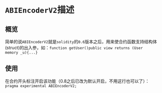 # `ABIEncoderV2`描述

## 概览
简单的说`ABIEncoderV2`就是`solidity`的`0.6`版本之后，用来使合约函数支持结构体(struct)的出入参，如：`function getUser()public view returns (User memory _u){...}`

## 使用

在合约开头标注开启该功能（0.8之后已改为默认开启，不用这行也可以了）：`pragma experimental ABIEncoderV2;`
